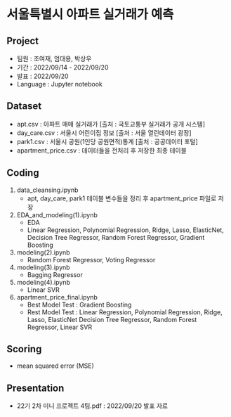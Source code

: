 # 서울특별시 아파트 실거래가 예측

## Project
- 팀원 : 조여재, 엄대용, 박상우
- 기간 : 2022/09/14 - 2022/09/20
- 발표 : 2022/09/20
- Language : Jupyter notebook

## Dataset
- apt.csv : 아파트 매매 실거래가 [출처 : 국토교통부 실거래가 공개 시스템]
- day_care.csv : 서울시 어린이집 정보 [출처 : 서울 열린데이터 광장]
- park1.csv : 서울시 공원(1인당 공원면적)통계 [출처 : 공공데이터 포털]
- apartment_price.csv : 데이터들을 전처리 후 저장한 최종 테이블  


## Coding
1. data_cleansing.ipynb
   - apt, day_care, park1 테이블 변수들을 정리 후 apartment_price 파일로 저장 
2. EDA_and_modeling(1).ipynb 
   - EDA
   - Linear Regression, Polynomial Regression, Ridge, Lasso, ElasticNet, 
     Decision Tree Regressor, Random Forest Regressor, Gradient Boosting
3. modeling(2).ipynb
   - Random Forest Regressor, Voting Regressor
4. modeling(3).ipynb
   - Bagging Regressor
5. modeling(4).ipynb
   - Linear SVR
6. apartment_price_final.ipynb
   - Best Model Test : Gradient Boosting
   - Rest Model Test : Linear Regression, Polynomial Regression, Ridge, Lasso, ElasticNet
                       Decision Tree Regressor, Random Forest Regressor, Linear SVR
                       
## Scoring
- mean squared error (MSE)

## Presentation
- 22기 2차 미니 프로젝트 4팀.pdf : 2022/09/20 발표 자료
